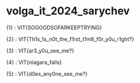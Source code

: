 # volga_it_2024_sarychev
{1} : VIT{SOGOODSOFARKEEPTRYING}

{2} : VIT{Th1s_1s_n0t_the_f1rst_t1m8_f0r_y0u_r1ght?}

{3} : VIT{ar3_y0u_see_me?}

{4} : VIT{niagara_falls}

{5} : VIT{d0es_any0ne_see_me?}
